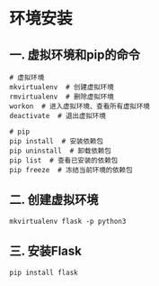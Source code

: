 # 环境安装

## 一. 虚拟环境和pip的命令

```shell
# 虚拟环境
mkvirtualenv  # 创建虚拟环境
rmvirtualenv  # 删除虚拟环境
workon  # 进入虚拟环境、查看所有虚拟环境
deactivate  # 退出虚拟环境

# pip
pip install  # 安装依赖包
pip uninstall  # 卸载依赖包
pip list  # 查看已安装的依赖包
pip freeze  # 冻结当前环境的依赖包
```

## 二. 创建虚拟环境

```shell
mkvirtualenv flask -p python3
```

## 三. 安装Flask

```shell
pip install flask
```

